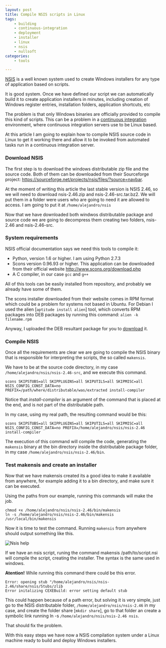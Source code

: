 ```yaml
---
layout: post
title: Compile NSIS scripts in Linux
tags:
    - building
    - continuous-integration
    - deployment
    - installer
    - linux
    - nsis
    - nullsoft
categories:
    - tools

---
```


[NSIS](http://nsis.sourceforge.net/Main_Page) is a well known system used to create Windows installers for any type of application based on scripts.

It is good system. Once we have defined our script we can automatically build it to create application installers in minutes, including creation of Windows register entries, installation folders, application shortcuts, etc

The problem is that only Windows binaries are officially provided to compile this kind of scripts. This can be a problem in a [continuous integration](https://en.wikipedia.org/wiki/Continuous_integration) environment, where continuous integration servers use to be Linux based.

At this article I am going to explain how to compile NSIS source code in Linux to get it working there and allow it to be invoked from automated tasks run in a continuous integration server.

### Download NSIS

The first step is to download the windows distributable zip file and the source code. Both of them can be downloaded from their Sourceforge project: https://sourceforge.net/projects/nsis/files/?source=navbar.

At the moment of writing this article the last stable version is NSIS 2.46, so we will need to download nsis-2.46.zip and nsis-2.46-src.tar.bz2. We will put them in a folder were users who are going to need it are allowed to access. I am going to put it at `/home/alejandro/nsis`

Now that we have downloaded both windwos distributable package and source code we are going to decompress them creating two folders, nsis-2.46 and nsis-2.46-src.

### System requirements

NSIS official documentation says we need this tools to compile it:

* Python, version 1.6 or higher. I am using Python 2.7.3
* Scons version 0.96.93 or higher. This application can be downloaded from their official website http://www.scons.org/download.php
* A C compiler, in our case `gcc` and `g++`

All of this tools can be easily installed from repository, and probably we already have some of them.

The scons installer downloaded from their website comes in RPM format which could be a problem for systems not based in Ubuntu. For Debian I used the alien [`aptitude install alien`] tool, which converts RPM packages into DEB packages by running this command: `alien -k filename.rpm`

Anyway, I uploaded the DEB resultant package for you to [download](https://blog.alejandrocelaya.com/assets/downloads/scons_2.3.0-1_all.deb_.zip) it.

### Compile NSIS

Once all the requirements are clear we are going to compile the NSIS binary that is responsible for interpreting the scripts, the so called `makensis`.

We have to be at the source code directory, in my case `/home/alejandro/nsis/nsis-2.46-src`, and we execute this command.

~~~
scons SKIPSTUBS=all SKIPPLUGINS=all SKIPUTILS=all SKIPMISC=all NSIS_CONFIG_CONST_DATA=no PREFIX=/path/where/distributable/was/extracted install-compiler
~~~

Notice that _install-compiler_ is an argument of the command that is placed at the end, and is not part of the distributable path.

In my case, using my real path, the resulting command would be this:

~~~
scons SKIPSTUBS=all SKIPPLUGINS=all SKIPUTILS=all SKIPMISC=all NSIS_CONFIG_CONST_DATA=no PREFIX=/home/alejandro/nsis/nsis-2.46 install-compiler
~~~

The execution of this command will compile the code, generating the `makensis` binary at the bin directory inside the distributable  package folder, in my case `/home/alejandro/nsis/nsis-2.46/bin`.

### Test makensis and create an installer

Now that we have makensis created its a good idea to make it available from anywhere, for example adding it to a bin directory, and make sure it can be executed.

Using the paths from our example, running this commands will make the job.

~~~
chmod +x /home/alejandro/nsis/nsis-2.46/bin/makensis
ln -s /home/alejandro/nsis/nsis-2.46/bin/makensis /usr/local/bin/makensis
~~~

Now it is time to test the command. Running `makensis` from anywhere should output something like this.

![Nsis help](https://blog.alejandrocelaya.com/assets/img/nsis.png)

If we have an nsis script, runing the command makensis /path/to/script.nsi will compile the script, creating the installer. The syntax is the same used in windows.

**Atention!** While running this command there could be this error.

~~~
Error: opening stub "/home/alejandro/nsis/nsis-2.46/share/nsis/Stubs/zlib
Error initalizing CEXEBuild: error setting default stub
~~~

This could happen because of a path error, but solving it is very simple, just go to the NSIS distributable folder, `/home/alejandro/nsis/nsis-2.46` in my case, and create the folder share [`mkdir share`], go to that folder an create a symbolic link running ln -s `/home/alejandro/nsis/nsis-2.46 nsis`.

That should fix the problem.

With this easy steps we have now a NSIS compilation system under a Linux machine ready to build and deploy Windows installers.
